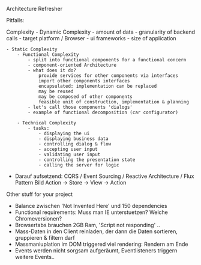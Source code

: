 Architecture Refresher

Pitfalls:


Complexity
    - Dynamic Complexity
        - amount of data
        - granularity of backend calls
        - target platform / Browser
        - ui frameworks
        - size of application

    - Static Complexity
        - Functional Complexity
            - split into functional components for a functional concern
            - component-oriented Architecture
            - what does it do?
                provide services for other components via interfaces
                import other components interfaces
                encapsulated: implementation can be replaced
                may be reused
                may be composed of other components
                feasible unit of construction, implementation & planning
            - let's call those components 'dialogs'
            - example of functional decomposition (car configurator)

        - Technical Complexity
            - tasks:
                - displaying the ui
                - displaying business data
                - controlling dialog & flow
                - accepting user input
                - validating user input
                - controlling the presentation state
                - calling the server for logic


- Darauf aufsetzend: CQRS / Event Sourcing / Reactive Architecture / Flux Pattern
    Bild Action -> Store -> View -> Action 

Other stuff for your project
- Balance zwischen 'Not Invented Here' und 150 dependencies
- Functional requirements: Muss man IE unterstuetzen? Welche Chromeversionen?
- Browsertabs brauchen 2GB Ram, 'Script not responding' ..
- Mass-Daten in den Client reinladen, der dann die Daten sortieren, gruppieren & filtern darf
- Massmaniuplation im DOM triggered viel rendering: Rendern am Ende
- Events werden nicht sorgsam aufgeräumt, Eventlisteners triggern weitere Events..